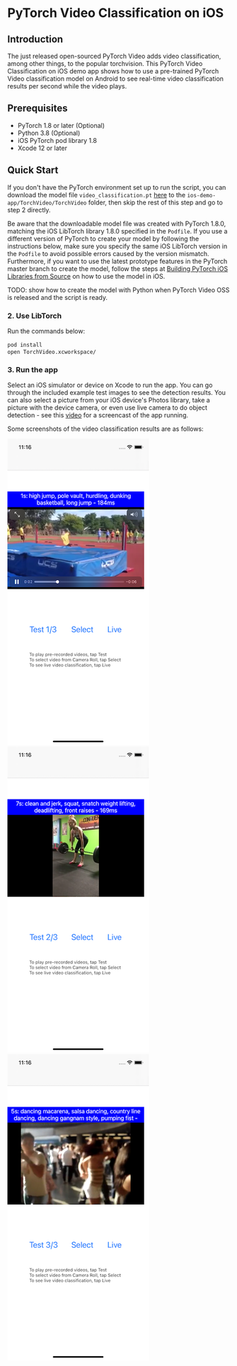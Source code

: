 # PyTorch Video Classification on iOS

## Introduction

The just released open-sourced PyTorch Video adds video classification, among other things, to the popular torchvision. This PyTorch Video Classification on iOS demo app shows how to use a pre-trained PyTorch Video classification model on Android to see real-time video classification results per second while the video plays.

## Prerequisites

* PyTorch 1.8 or later (Optional)
* Python 3.8 (Optional)
* iOS PyTorch pod library 1.8
* Xcode 12 or later


## Quick Start

If you don't have the PyTorch environment set up to run the script, you can download the model file `video_classification.pt` [here](https://drive.google.com/file/d/1qweDu7QZv7xJA7Sx_UIxjvcS7y1rQ2kE/view) to the `ios-demo-app/TorchVideo/TorchVideo` folder, then skip the rest of this step and go to step 2 directly.

Be aware that the downloadable model file was created with PyTorch 1.8.0, matching the iOS LibTorch library 1.8.0 specified in the `Podfile`. If you use a different version of PyTorch to create your model by following the instructions below, make sure you specify the same iOS LibTorch version in the `Podfile` to avoid possible errors caused by the version mismatch. Furthermore, if you want to use the latest prototype features in the PyTorch master branch to create the model, follow the steps at [Building PyTorch iOS Libraries from Source](https://pytorch.org/mobile/ios/#build-pytorch-ios-libraries-from-source) on how to use the model in iOS.

TODO: show how to create the model with Python when PyTorch Video OSS is released and the script is ready.

### 2. Use LibTorch

Run the commands below:

```
pod install
open TorchVideo.xcworkspace/
```

### 3. Run the app

Select an iOS simulator or device on Xcode to run the app. You can go through the included example test images to see the detection results. You can also select a picture from your iOS device's Photos library, take a picture with the device camera, or even use live camera to do object detection - see this [video](https://drive.google.com/file/d/1ijb4UIuF2VQiab4xfAsBwrQXCInvb9wd/view) for a screencast of the app running.

Some screenshots of the video classification results are as follows:

![](screenshot1.png)
![](screenshot2.png)
![](screenshot3.png)
